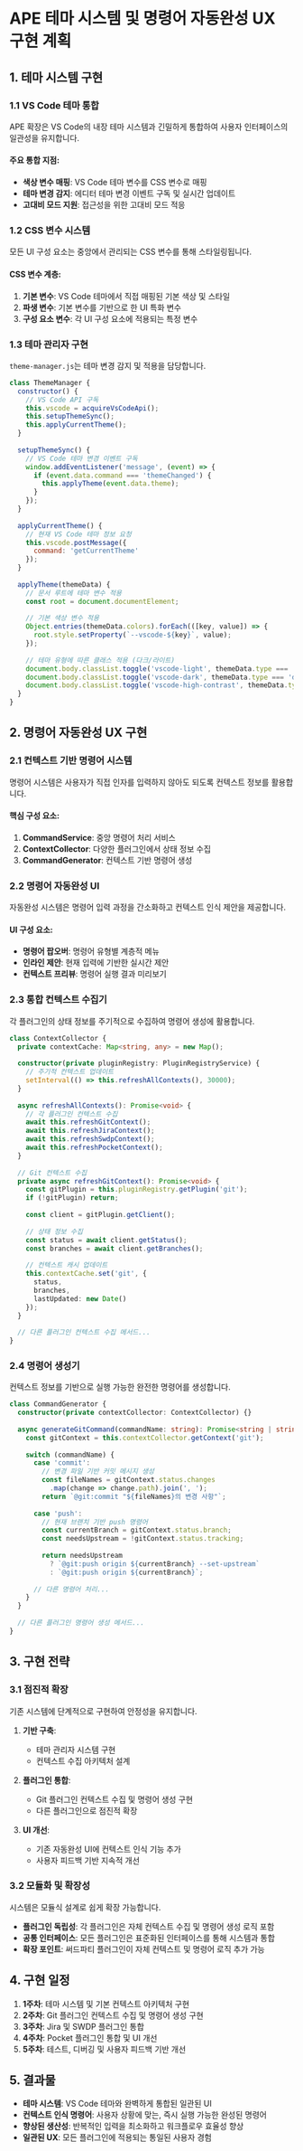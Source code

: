# APE 테마 시스템 및 명령어 자동완성 UX 구현 계획

## 1. 테마 시스템 구현

### 1.1 VS Code 테마 통합

APE 확장은 VS Code의 내장 테마 시스템과 긴밀하게 통합하여 사용자 인터페이스의 일관성을 유지합니다.

#### 주요 통합 지점:
- **색상 변수 매핑**: VS Code 테마 변수를 CSS 변수로 매핑
- **테마 변경 감지**: 에디터 테마 변경 이벤트 구독 및 실시간 업데이트
- **고대비 모드 지원**: 접근성을 위한 고대비 모드 적응

### 1.2 CSS 변수 시스템

모든 UI 구성 요소는 중앙에서 관리되는 CSS 변수를 통해 스타일링됩니다.

#### CSS 변수 계층:
1. **기본 변수**: VS Code 테마에서 직접 매핑된 기본 색상 및 스타일
2. **파생 변수**: 기본 변수를 기반으로 한 UI 특화 변수
3. **구성 요소 변수**: 각 UI 구성 요소에 적용되는 특정 변수

### 1.3 테마 관리자 구현

`theme-manager.js`는 테마 변경 감지 및 적용을 담당합니다.

```javascript
class ThemeManager {
  constructor() {
    // VS Code API 구독
    this.vscode = acquireVsCodeApi();
    this.setupThemeSync();
    this.applyCurrentTheme();
  }
  
  setupThemeSync() {
    // VS Code 테마 변경 이벤트 구독
    window.addEventListener('message', (event) => {
      if (event.data.command === 'themeChanged') {
        this.applyTheme(event.data.theme);
      }
    });
  }
  
  applyCurrentTheme() {
    // 현재 VS Code 테마 정보 요청
    this.vscode.postMessage({
      command: 'getCurrentTheme'
    });
  }
  
  applyTheme(themeData) {
    // 문서 루트에 테마 변수 적용
    const root = document.documentElement;
    
    // 기본 색상 변수 적용
    Object.entries(themeData.colors).forEach(([key, value]) => {
      root.style.setProperty(`--vscode-${key}`, value);
    });
    
    // 테마 유형에 따른 클래스 적용 (다크/라이트)
    document.body.classList.toggle('vscode-light', themeData.type === 'light');
    document.body.classList.toggle('vscode-dark', themeData.type === 'dark');
    document.body.classList.toggle('vscode-high-contrast', themeData.type === 'high-contrast');
  }
}
```

## 2. 명령어 자동완성 UX 구현

### 2.1 컨텍스트 기반 명령어 시스템

명령어 시스템은 사용자가 직접 인자를 입력하지 않아도 되도록 컨텍스트 정보를 활용합니다.

#### 핵심 구성 요소:
1. **CommandService**: 중앙 명령어 처리 서비스
2. **ContextCollector**: 다양한 플러그인에서 상태 정보 수집
3. **CommandGenerator**: 컨텍스트 기반 명령어 생성

### 2.2 명령어 자동완성 UI

자동완성 시스템은 명령어 입력 과정을 간소화하고 컨텍스트 인식 제안을 제공합니다.

#### UI 구성 요소:
- **명령어 팝오버**: 명령어 유형별 계층적 메뉴
- **인라인 제안**: 현재 입력에 기반한 실시간 제안
- **컨텍스트 프리뷰**: 명령어 실행 결과 미리보기

### 2.3 통합 컨텍스트 수집기

각 플러그인의 상태 정보를 주기적으로 수집하여 명령어 생성에 활용합니다.

```typescript
class ContextCollector {
  private contextCache: Map<string, any> = new Map();
  
  constructor(private pluginRegistry: PluginRegistryService) {
    // 주기적 컨텍스트 업데이트
    setInterval(() => this.refreshAllContexts(), 30000);
  }
  
  async refreshAllContexts(): Promise<void> {
    // 각 플러그인 컨텍스트 수집
    await this.refreshGitContext();
    await this.refreshJiraContext();
    await this.refreshSwdpContext();
    await this.refreshPocketContext();
  }
  
  // Git 컨텍스트 수집
  private async refreshGitContext(): Promise<void> {
    const gitPlugin = this.pluginRegistry.getPlugin('git');
    if (!gitPlugin) return;
    
    const client = gitPlugin.getClient();
    
    // 상태 정보 수집
    const status = await client.getStatus();
    const branches = await client.getBranches();
    
    // 컨텍스트 캐시 업데이트
    this.contextCache.set('git', {
      status,
      branches,
      lastUpdated: new Date()
    });
  }
  
  // 다른 플러그인 컨텍스트 수집 메서드...
}
```

### 2.4 명령어 생성기

컨텍스트 정보를 기반으로 실행 가능한 완전한 명령어를 생성합니다.

```typescript
class CommandGenerator {
  constructor(private contextCollector: ContextCollector) {}
  
  async generateGitCommand(commandName: string): Promise<string | string[]> {
    const gitContext = this.contextCollector.getContext('git');
    
    switch (commandName) {
      case 'commit':
        // 변경 파일 기반 커밋 메시지 생성
        const fileNames = gitContext.status.changes
          .map(change => change.path).join(', ');
        return `@git:commit "${fileNames}의 변경 사항"`;
      
      case 'push':
        // 현재 브랜치 기반 push 명령어
        const currentBranch = gitContext.status.branch;
        const needsUpstream = !gitContext.status.tracking;
        
        return needsUpstream
          ? `@git:push origin ${currentBranch} --set-upstream`
          : `@git:push origin ${currentBranch}`;
      
      // 다른 명령어 처리...
    }
  }
  
  // 다른 플러그인 명령어 생성 메서드...
}
```

## 3. 구현 전략

### 3.1 점진적 확장

기존 시스템에 단계적으로 구현하여 안정성을 유지합니다.

1. **기반 구축**:
   - 테마 관리자 시스템 구현
   - 컨텍스트 수집 아키텍처 설계

2. **플러그인 통합**:
   - Git 플러그인 컨텍스트 수집 및 명령어 생성 구현
   - 다른 플러그인으로 점진적 확장

3. **UI 개선**:
   - 기존 자동완성 UI에 컨텍스트 인식 기능 추가
   - 사용자 피드백 기반 지속적 개선

### 3.2 모듈화 및 확장성

시스템은 모듈식 설계로 쉽게 확장 가능합니다.

- **플러그인 독립성**: 각 플러그인은 자체 컨텍스트 수집 및 명령어 생성 로직 포함
- **공통 인터페이스**: 모든 플러그인은 표준화된 인터페이스를 통해 시스템과 통합
- **확장 포인트**: 써드파티 플러그인이 자체 컨텍스트 및 명령어 로직 추가 가능

## 4. 구현 일정

1. **1주차**: 테마 시스템 및 기본 컨텍스트 아키텍처 구현
2. **2주차**: Git 플러그인 컨텍스트 수집 및 명령어 생성 구현
3. **3주차**: Jira 및 SWDP 플러그인 통합
4. **4주차**: Pocket 플러그인 통합 및 UI 개선
5. **5주차**: 테스트, 디버깅 및 사용자 피드백 기반 개선

## 5. 결과물

- **테마 시스템**: VS Code 테마와 완벽하게 통합된 일관된 UI
- **컨텍스트 인식 명령어**: 사용자 상황에 맞는, 즉시 실행 가능한 완성된 명령어
- **향상된 생산성**: 반복적인 입력을 최소화하고 워크플로우 효율성 향상
- **일관된 UX**: 모든 플러그인에 적용되는 통일된 사용자 경험